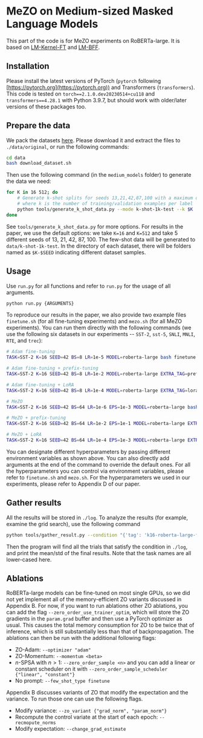 # MeZO on Medium-sized Masked Language Models

This part of the code is for MeZO experiments on RoBERTa-large. It is based on [LM-Kernel-FT](https://github.com/princeton-nlp/LM-Kernel-FT) and [LM-BFF](https://github.com/princeton-nlp/LM-BFF).

## Installation

Please install the latest versions of PyTorch (`pytorch` following [https://pytorch.org](https://pytorch.org)) and Transformers (`transformers`). This code is tested on `torch==2.1.0.dev20230514+cu118` and `transformers==4.28.1` with Python 3.9.7, but should work with older/later versions of these packages too.

## Prepare the data

We pack the datasets [here](https://nlp.cs.princeton.edu/projects/lm-bff/datasets.tar). Please download it and extract the files to `./data/original`, or run the following commands:

```bash
cd data
bash download_dataset.sh
```

Then use the following command (in the `medium_models` folder) to generate the data we need:

```bash
for K in 16 512; do
    # Generate k-shot splits for seeds 13,21,42,87,100 with a maximum of 1k test examples in data/k-shot-1k-test,
    # where k is the number of training/validation examples per label
    python tools/generate_k_shot_data.py --mode k-shot-1k-test --k $K
done
```

See `tools/generate_k_shot_data.py` for more options. For results in the paper, we use the default options: we take `K=16` and `K=512` and take 5 different seeds of 13, 21, 42, 87, 100. The few-shot data will be generated to `data/k-shot-1k-test`. In the directory of each dataset, there will be folders named as `$K-$SEED` indicating different dataset samples.

## Usage

Use `run.py` for all functions and refer to `run.py` for the usage of all arguments.
```bash
python run.py {ARGUMENTS}
```

To reproduce our results in the paper, we also provide two example files `finetune.sh` (for all fine-tuning experiments) and `mezo.sh` (for all MeZO experiments). You can run them directly with the following commands (we use the following six datasets in our experiments -- `SST-2`, `sst-5`, `SNLI`, `MNLI`, `RTE`, and `trec`):
```bash
# Adam fine-tuning
TASK=SST-2 K=16 SEED=42 BS=8 LR=1e-5 MODEL=roberta-large bash finetune.sh

# Adam fine-tuning + prefix-tuning
TASK=SST-2 K=16 SEED=42 BS=8 LR=1e-2 MODEL=roberta-large EXTRA_TAG=prefix bash finetune.sh --prefix_tuning --num_prefix 5 --no_reparam --prefix_init_by_real_act

# Adam fine-tuning + LoRA
TASK=SST-2 K=16 SEED=42 BS=8 LR=1e-4 MODEL=roberta-large EXTRA_TAG=lora bash finetune.sh --apply_lora --lora_r 8 --lora_alpha 16

# MeZO
TASK=SST-2 K=16 SEED=42 BS=64 LR=1e-6 EPS=1e-3 MODEL=roberta-large bash mezo.sh

# MeZO + prefix-tuning
TASK=SST-2 K=16 SEED=42 BS=64 LR=1e-2 EPS=1e-1 MODEL=roberta-large EXTRA_TAG=prefix bash mezo.sh --prefix_tuning --num_prefix 5 --no_reparam --prefix_init_by_real_act

# MeZO + LoRA
TASK=SST-2 K=16 SEED=42 BS=64 LR=1e-4 EPS=1e-3 MODEL=roberta-large EXTRA_TAG=lora bash mezo.sh --apply_lora --lora_r 8 --lora_alpha 16
```
You can designate different hyperparameters by passing different environment variables as shown above. You can also directly add arguments at the end of the command to override the default ones. For all the hyperparameters you can control via environment variables, please refer to `finetune.sh` and `mezo.sh`. For the hyperparameters we used in our experiments, please refer to Appendix D of our paper.


## Gather results

All the results will be stored in `./log`. To analyze the results (for example, examine the grid search), use the following command
```bash
python tools/gather_result.py --condition "{'tag': 'k16-roberta-large-ft', 'task_name': 'sst-2'}"
```

Then the program will find all the trials that satisfy the condition in `./log`, and print the mean/std of the final results. Note that the task names are all lower-cased here.


## Ablations

RoBERTa-large models can be fine-tuned on most single GPUs, so we did not yet implement all of the memory-efficient ZO variants discussed in Appendix B. For now, if you want to run ablations other ZO ablations, you can add the flag `--zero_order_use_trainer_optim`, which will store the ZO gradients in the `param.grad` buffer and then use a PyTorch optimizer as usual. This causes the total memory consumption for ZO to be twice that of inference, which is still substantially less than that of backpropagation. The ablations can then be run with the additional following flags: 
- ZO-Adam: `--optimizer "adam"`
- ZO-Momentum: `--momentum <beta>`
- $n$-SPSA with $n>1$: `--zero_order_sample <n>` and you can add a linear or constant scheduler on it with `--zero_order_sample_scheduler {"linear", "constant"}`
- No prompt: `--few_shot_type finetune`

Appendix B discusses variants of ZO that modify the expectation and the variance. To run those one can use the following flags.
- Modify variance: `--zo_variant {"grad_norm", "param_norm"}`
- Recompute the control variate at the start of each epoch: `--recmopute_norms`
- Modify expectation: `--change_grad_estimate`
